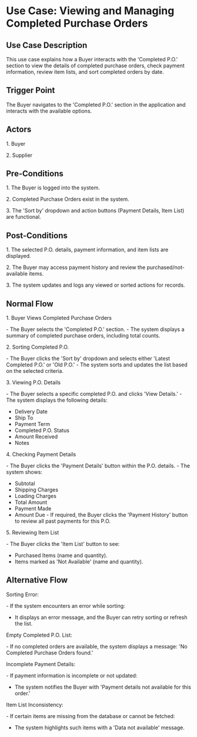﻿# **Use Case: Viewing and Managing Completed Purchase Orders**
## **Use Case Description**
This use case explains how a Buyer interacts with the 'Completed P.O.' section to view the details of completed purchase orders, check payment information, review item lists, and sort completed orders by date.
## **Trigger Point**
The Buyer navigates to the 'Completed P.O.' section in the application and interacts with the available options.
## **Actors**
1\. Buyer

2\. Supplier
## **Pre-Conditions**
1\. The Buyer is logged into the system.

2\. Completed Purchase Orders exist in the system.

3\. The 'Sort by' dropdown and action buttons (Payment Details, Item List) are functional.
## **Post-Conditions**
1\. The selected P.O. details, payment information, and item lists are displayed.

2\. The Buyer may access payment history and review the purchased/not-available items.

3\. The system updates and logs any viewed or sorted actions for records.
## **Normal Flow**
1\. Buyer Views Completed Purchase Orders

\- The Buyer selects the 'Completed P.O.' section.
\- The system displays a summary of completed purchase orders, including total counts.

2\. Sorting Completed P.O.

\- The Buyer clicks the 'Sort by' dropdown and selects either 'Latest Completed P.O.' or 'Old P.O.'
\- The system sorts and updates the list based on the selected criteria.

3\. Viewing P.O. Details

\- The Buyer selects a specific completed P.O. and clicks 'View Details.'
\- The system displays the following details:
  - Delivery Date
  - Ship To
  - Payment Term
  - Completed P.O. Status
  - Amount Received
  - Notes

4\. Checking Payment Details

\- The Buyer clicks the 'Payment Details' button within the P.O. details.
\- The system shows:
- Subtotal
- Shipping Charges
- Loading Charges
- Total Amount
- Payment Made
- Amount Due
\- If required, the Buyer clicks the 'Payment History' button to review all past payments for this P.O.

5\. Reviewing Item List

\- The Buyer clicks the 'Item List' button to see:
- Purchased Items (name and quantity).
- Items marked as 'Not Available' (name and quantity).
## **Alternative Flow**
Sorting Error:

\- If the system encounters an error while sorting:
- It displays an error message, and the Buyer can retry sorting or refresh the list.

Empty Completed P.O. List:

\- If no completed orders are available, the system displays a message: 'No Completed Purchase Orders found.'

Incomplete Payment Details:

\- If payment information is incomplete or not updated:
- The system notifies the Buyer with 'Payment details not available for this order.'

Item List Inconsistency:

\- If certain items are missing from the database or cannot be fetched:
- The system highlights such items with a 'Data not available' message.
